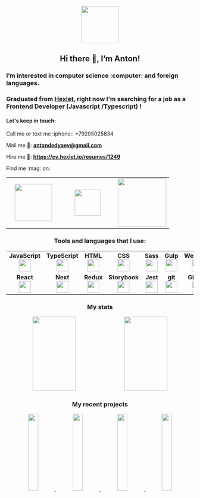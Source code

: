 <div align="center">
  <img src="https://media.giphy.com/media/USV0ym3bVWQJJmNu3N/giphy.gif" width="100">

  <h2 align="center">Hi there 👋, I’m Anton!</h2>
</div>

  <h3>I’m interested in computer science :computer: and foreign languages.</h3>

  
  <h3>Graduated from <a href="https://ru.hexlet.io/">Hexlet</a>, right now I'm searching for a job as a Frontend Developer (Javascript /Typescript) !
  </h3>
  
  <h4>Let's keep in touch:</h4>
  <p>Call me or text me :iphone:: +79205025834</p>

  Mail me :email::  **antondedyaev@gmail.com**
  
  Hire me :briefcase:: **https://cv.hexlet.io/resumes/1249**

  <p>Find me :mag: on:</p>

  <table width="400px">
      <tbody>
          <tr>
              <td width="130px" align="center">
              <a href="https://t.me/dedyaev_anton"><img src="https://img.shields.io/badge/-Telegram-0088cc?style=flat-square&logo=Telegram&logoColor=white" width="100"></a>
              </td>
              <td width="130px" align="center">
              <a href="https://ru.hexlet.io/u/antonnewby"><img src="https://ru.hexlet.io/tp/versions/81683707342/tild3633-3963-4162-b935-663465376364__logo_hexlet_black_ru.svg" width="70"></a>
              </td>
              <td width="130px" align="center">
              <a href="https://www.linkedin.com/in/anton-dedyaev-08250156/zluvsand/"><img src="https://img.shields.io/badge/linkedin-%230077B5.svg?style=for-the-badge&logo=linkedin" width="130"></a>
              </td>
          </tr>
      </tbody>
  </table>
  
  

<div align="center">
  <h3>Tools and languages that I use:</h3>
          

<table width="320px">
    <tbody>
        <tr valign="top">
            <td width="100px" align="center">
              <span><strong>JavaScript</strong></span><br>
              <img height="32px" src="https://cdn.jsdelivr.net/gh/devicons/devicon/icons/javascript/javascript-original.svg">
            </td>
            <td width="100px" align="center">
              <span><strong>TypeScript</strong></span><br>
              <img height="32px" src="https://cdn.jsdelivr.net/gh/devicons/devicon/icons/typescript/typescript-original.svg">
            </td>
            <td width="100px" align="center">
              <span><strong>HTML</strong></span><br>
              <img height="32" src="https://cdn.jsdelivr.net/gh/devicons/devicon/icons/html5/html5-original.svg">
            </td>
            <td width="100px" align="center">
              <span><strong>CSS</strong></span><br>
              <img height="32px" src="https://cdn.jsdelivr.net/gh/devicons/devicon/icons/css3/css3-original.svg">
            </td>
            <td width="100px" align="center">
              <span><strong>Sass</strong></span><br>
              <img height="32px" src="https://cdn.jsdelivr.net/gh/devicons/devicon/icons/sass/sass-original.svg">
            </td>
            <td width="100px" align="center">
              <span><strong>Gulp</strong></span><br>
              <img height="32" src="https://cdn.jsdelivr.net/gh/devicons/devicon/icons/gulp/gulp-plain.svg" />
            </td>
            <td width="100px" align="center">
              <span><strong>Webpack</strong></span><br>
              <img height="32px" src="https://cdn.jsdelivr.net/gh/devicons/devicon/icons/webpack/webpack-original.svg">
            </td>
        </tr>
        <tr valign="top">
            <td width="100px" align="center">
              <span><strong>React</strong></span><br>
              <img height="32px" src="https://cdn.jsdelivr.net/gh/devicons/devicon/icons/react/react-original.svg">
            </td>
            <td width="100px" align="center">
              <span><strong>Next</strong></span><br>
              <img height="32px" src="https://cdn.jsdelivr.net/gh/devicons/devicon/icons/nextjs/nextjs-line.svg" />
            </td>
            <td width="100px" align="center">
              <span><strong>Redux</strong></span><br>
              <img height="32px" src="https://cdn.jsdelivr.net/gh/devicons/devicon/icons/redux/redux-original.svg" />
            </td>
            <td width="100px" align="center">
              <span><strong>Storybook</strong></span><br>
              <img height="32px" src="https://cdn.jsdelivr.net/gh/devicons/devicon/icons/storybook/storybook-original.svg" />
            </td>
            <td width="100px" align="center">
              <span><strong>Jest</strong></span><br>
              <img height="32px" src="https://cdn.jsdelivr.net/gh/devicons/devicon/icons/jest/jest-plain.svg" />
            </td>
            <td width="100px" align="center">
              <span><strong>git</strong></span><br>
              <img height="32px" src="https://cdn.jsdelivr.net/gh/devicons/devicon/icons/git/git-plain.svg">
            </td>
            <td width="100px" align="center">
              <span><strong>GitHub</strong></span><br>
              <img height="32px" src="https://cdn.jsdelivr.net/gh/devicons/devicon/icons/github/github-original.svg">
            </td>
        </tr>
    </tbody>
</table>

  <h3>My stats</h3>

<img src="https://github-readme-stats-sigma-five.vercel.app/api?username=antonDedyaev&show_icons=true&theme=react" width="48%" height="200"/>  <img src="https://github-readme-stats-sigma-five.vercel.app/api/top-langs?username=antonDedyaev&layout=compact" width="48%" height="200"/>

<h3>My recent projects</h3>
 
<a href="https://github.com/antonDedyaev/streaming_service"><img src="https://github-readme-stats-sigma-five.vercel.app/api/pin/?username=antonDedyaev&repo=streaming_service" width="23%"/> <a href="https://github.com/antonDedyaev/sultan-shop"><img src="https://github-readme-stats-sigma-five.vercel.app/api/pin/?username=antonDedyaev&repo=sultan-shop" width="23%"/> </a> <a href="https://github.com/antonDedyaev/Mini-Slack-app"><img src="https://github-readme-stats-sigma-five.vercel.app/api/pin/?username=antonDedyaev&repo=Mini-Slack-app" width="23%"/> </a><a href="https://github.com/antonDedyaev/frontend-project-lvl3"><img src="https://github-readme-stats-sigma-five.vercel.app/api/pin/?username=antonDedyaev&repo=frontend-project-lvl3" width="23%"/></a>



